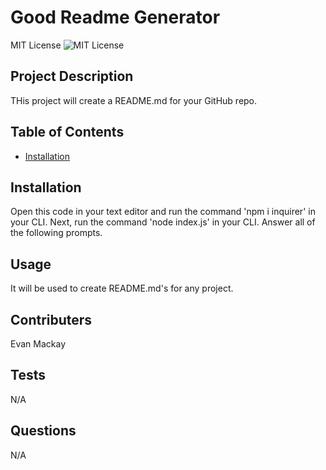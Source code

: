 # Good Readme Generator

MIT License ![MIT License](https://img.shields.io/badge/license-MIT-green)

## Project Description
THis project will create a README.md for your GitHub repo.

## Table of Contents
* [Installation](#installation)

## Installation
Open this code in your text editor and run the command 'npm i inquirer' in your CLI. Next, run the command 'node index.js' in your CLI. Answer all of the following prompts.

## Usage
It will be used to create README.md's for any project.

## Contributers
Evan Mackay

## Tests
N/A

## Questions
N/A